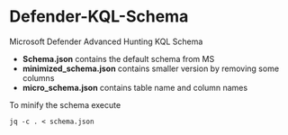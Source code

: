 # Defender-KQL-Schema
Microsoft Defender Advanced Hunting KQL Schema

- **Schema.json** contains the default schema from MS 
- **minimized_schema.json** contains smaller version by removing some columns
- **micro_schema.json** contains table name and column names


To minify the schema execute

`jq -c . < schema.json`